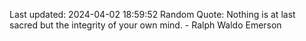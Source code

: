 Last updated: 2024-04-02 18:59:52
Random Quote: Nothing is at last sacred but the integrity of your own mind. - Ralph Waldo Emerson